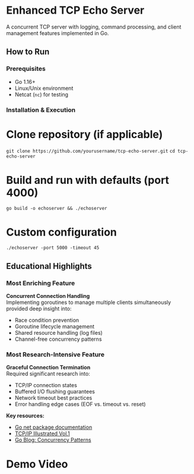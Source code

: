 # Enhanced TCP Echo Server

A concurrent TCP server with logging, command processing, and client management features implemented in Go.

## How to Run

### Prerequisites
- Go 1.16+
- Linux/Unix environment
- Netcat (`nc`) for testing

### Installation & Execution

# Clone repository (if applicable)
`git clone https://github.com/yourusername/tcp-echo-server.git`
`cd tcp-echo-server`

# Build and run with defaults (port 4000)
`go build -o echoserver && ./echoserver`

# Custom configuration
`./echoserver -port 5000 -timeout 45`


## Educational Highlights

### Most Enriching Feature  
**Concurrent Connection Handling**  
Implementing goroutines to manage multiple clients simultaneously provided deep insight into:  
- Race condition prevention  
- Goroutine lifecycle management  
- Shared resource handling (log files)  
- Channel-free concurrency patterns  

### Most Research-Intensive Feature  
**Graceful Connection Termination**  
Required significant research into:  
- TCP/IP connection states  
- Buffered I/O flushing guarantees  
- Network timeout best practices  
- Error handling edge cases (EOF vs. timeout vs. reset)  

**Key resources:**  
- [Go net package documentation](https://pkg.go.dev/net)  
- [TCP/IP Illustrated Vol.1](https://en.wikipedia.org/wiki/TCP/IP_Illustrated)  
- [Go Blog: Concurrency Patterns](https://go.dev/blog/pipelines)  

# Demo Video
